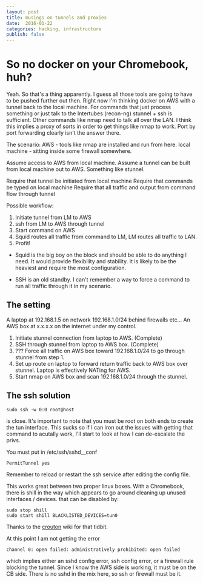 ```yaml
---
layout: post
title: musings on tunnels and proxies 
date:  2016-01-22
categories: hacking, infrastructure
publish: false
---
```


# So no docker on your Chromebook, huh?

Yeah. So that's a thing apparently. I guess all those tools are going to have to be pushed further out then. Right now I'm thinking docker on AWS with a tunnel back to the local machine. For commands that just process something or just talk to the Intertubes (recon-ng) stunnel + ssh is sufficient. Other commands like nmap need to talk all over the LAN. I think this implies a proxy of sorts in order to get things like nmap to work. Port by port forwarding clearly isn't the answer there.

The scenario: 
AWS - tools like nmap are installed and run from here.
local machine - sitting inside some firewall somewhere.

Assume access to AWS from local machine.
Assume a tunnel can be built from local machine out to AWS. Something like stunnel.

Require that tunnel be initiated from local machine
Require that commands be typed on local machine
Require that all traffic and output from command flow through tunnel

Possible workflow:

1. Initiate tunnel from LM to AWS
2. ssh from LM to AWS through tunnel
3. Start command on AWS
4. Squid routes all traffic from command to LM, LM routes all traffic to LAN.
5. Profit!

* Squid is the big boy on the block and should be able to do anything I need. It would provide flexibility and stability. It is likely to be the heaviest and require the most configuration.

* SSH is an old standby. I can't remember a way to force a command to run all traffic through it in my scenario.

## The setting

A laptop at 192.168.1.5 on network 192.168.1.0/24 behind firewalls etc...
An AWS box at x.x.x.x on the internet under my control.

1. Initiate stunnel connection from laptop to AWS. (Complete)
2. SSH through stunnel from laptop to AWS box. (Complete)
3. ??? Force all traffic on AWS box toward 192.168.1.0/24 to go through stunnel from step 1.
4. Set up route on laptop to forward return traffic back to AWS box over stunnel. Laptop is effectively NATing for AWS.
5. Start nmap on AWS box and scan 192.168.1.0/24 through the stunnel.

## The ssh solution

    sudo ssh -w 0:0 root@host

is close. It's important to note that you must be root on both ends to create the tun interface. This sucks so if I can iron out the issues with getting that command to acutally work, I'll start to look at how I can de-escalate the privs.

You must put in /etc/ssh/sshd__conf

    PermitTunnel yes

Remember to reload or restart the ssh service after editing the config file. 

This works great between two proper linux boxes. With a Chromebook, there is shill in the way which appears to go around cleaning up unused interfaces / devices. that can be disabled by:

    sudo stop shill
    sudo start shill BLACKLISTED_DEVICES=tun0

Thanks to the [crouton](https://github.com/dnschneid/crouton/wiki/Using-Cisco-AnyConnect-VPN-with-openconnect) wiki for that tidbit.

At this point I am not getting the error

    channel 0: open failed: administratively prohibited: open failed

which implies either an sshd config error, ssh config error, or a firewall rule blocking the tunnel. Since I know the AWS side is working, it must be on the CB side. There is no sshd in the mix here, so ssh or firewall must be it.


